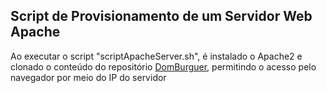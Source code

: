 ## Script de Provisionamento de um Servidor Web Apache

Ao executar o script "scriptApacheServer.sh", é instalado o Apache2 e clonado o conteúdo do repositório [DomBurguer](https://github.com/GabriellMDias/DomBurguer), permitindo o acesso pelo navegador por meio do IP do servidor